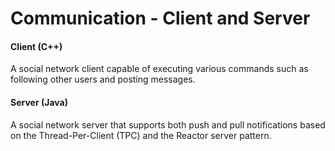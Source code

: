 # Communication - Client and Server 
#### Client (C++)
A social network client capable of executing various commands such as following other users and posting messages.
#### Server (Java)
A social network server that supports both push and pull notifications based on the Thread-Per-Client (TPC) and the Reactor server pattern.
